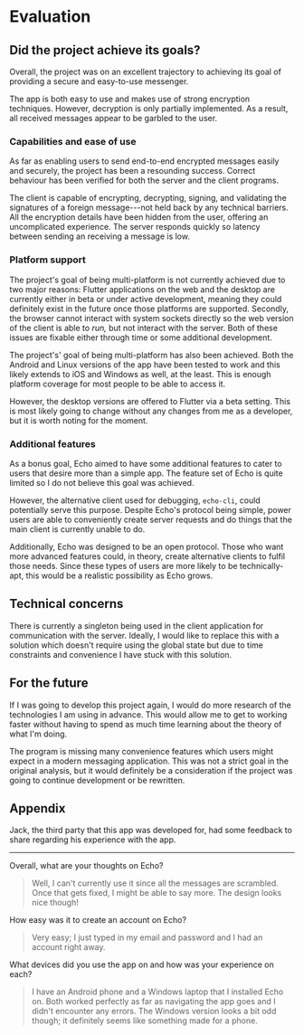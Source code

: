 # Evaluation

## Did the project achieve its goals?

Overall, the project was on an excellent trajectory to achieving its goal of providing a secure and easy-to-use messenger.

The app is both easy to use and makes use of strong encryption techniques. However, decryption is only partially implemented. As a result, all received messages appear to be garbled to the user.

### Capabilities and ease of use

As far as enabling users to send end-to-end encrypted messages easily and securely, the project has been a resounding success. Correct behaviour has been verified for both the server and the client programs.

The client is capable of encrypting, decrypting, signing, and validating the signatures of a foreign message---not held back by any technical barriers. All the encryption details have been hidden from the user, offering an uncomplicated experience. The server responds quickly so latency between sending an receiving a message is low.

### Platform support

The project's goal of being multi-platform is not currently achieved due to two major reasons: Flutter applications on the web and the desktop are currently either in beta or under active development, meaning they could definitely exist in the future once those platforms are supported. Secondly, the browser cannot interact with system sockets directly so the web version of the client is able to *run,* but not interact with the server. Both of these issues are fixable either through time or some additional development.

The project's' goal of being multi-platform has also been achieved. Both the Android and Linux versions of the app have been tested to work and this likely extends to iOS and Windows as well, at the least. This is enough platform coverage for most people to be able to access it.

However, the desktop versions are offered to Flutter via a beta setting. This is most likely going to change without any changes from me as a developer, but it is worth noting for the moment.

### Additional features

As a bonus goal, Echo aimed to have some additional features to cater to users that desire more than a simple app. The feature set of Echo is quite limited so I do not believe this goal was achieved.

However, the alternative client used for debugging, `echo-cli`, could potentially serve this purpose. Despite Echo's protocol being simple, power users are able to conveniently create server requests and do things that the main client is currently unable to do.

Additionally, Echo was designed to be an open protocol. Those who want more advanced features could, in theory, create alternative clients to fulfil those needs. Since these types of users are more likely to be technically-apt, this would be a realistic possibility as Echo grows.

## Technical concerns

There is currently a singleton being used in the client application for communication with the server. Ideally, I would like to replace this with a solution which doesn't require using the global state but due to time constraints and convenience I have stuck with this solution.

## For the future

If I was going to develop this project again, I would do more research of the technologies I am using in advance. This would allow me to get to working faster without having to spend as much time learning about the theory of what I'm doing.

The program is missing many convenience features which users might expect in a modern messaging application. This was not a strict goal in the original analysis, but it would definitely be a consideration if the project was going to continue development or be rewritten.

## Appendix

Jack, the third party that this app was developed for, had some feedback to share regarding his experience with the app.

---

Overall, what are your thoughts on Echo?

> Well, I can't currently use it since all the messages are scrambled. Once that gets fixed, I might be able to say more. The design looks nice though!

How easy was it to create an account on Echo?

> Very easy; I just typed in my email and password and I had an account right away.

What devices did you use the app on and how was your experience on each?

> I have an Android phone and a Windows laptop that I installed Echo on. Both worked perfectly as far as navigating the app goes and I didn't encounter any errors. The Windows version looks a bit odd though; it definitely seems like something made for a phone.



